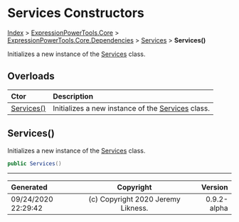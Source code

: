 ﻿# Services Constructors

[Index](../index.md) > [ExpressionPowerTools.Core](ExpressionPowerTools.Core.a.md) > [ExpressionPowerTools.Core.Dependencies](ExpressionPowerTools.Core.Dependencies.n.md) > [Services](ExpressionPowerTools.Core.Dependencies.Services.cs.md) > **Services()**

Initializes a new instance of the [Services](ExpressionPowerTools.Core.Dependencies.Services.cs.md) class.

## Overloads

| Ctor | Description |
| :-- | :-- |
| [Services()](#services) | Initializes a new instance of the [Services](ExpressionPowerTools.Core.Dependencies.Services.cs.md) class. |

## Services()

Initializes a new instance of the [Services](ExpressionPowerTools.Core.Dependencies.Services.cs.md) class.

```csharp
public Services()
```



---

| Generated | Copyright | Version |
| :-- | :-: | --: |
| 09/24/2020 22:29:42 | (c) Copyright 2020 Jeremy Likness. | 0.9.2-alpha |
